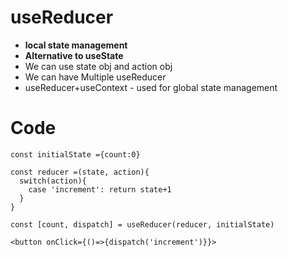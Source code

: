 # useReducer 

- **local state management** 
- **Alternative to useState**
- We can use state obj and action obj
- We can have Multiple useReducer
- useReducer+useContext - used for global state management 

# Code 
    const initialState ={count:0}
    
    const reducer =(state, action){
      switch(action){
        case 'increment': return state+1
      }
    }

    const [count, dispatch] = useReducer(reducer, initialState)
    
    <button onClick={()=>{dispatch('increment')}}>
